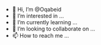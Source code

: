 - 👋 Hi, I’m @Oqabeid
- 👀 I’m interested in ...
- 🌱 I’m currently learning ...
- 💞️ I’m looking to collaborate on ...
- 📫 How to reach me ...

<!---
Oqabeid/Oqabeid is a ✨ special ✨ repository because its `README.md` (this file) appears on your GitHub profile.
You can click the Preview link to take a look at your changes.
--->
